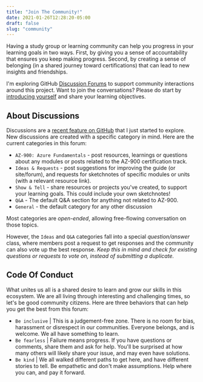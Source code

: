 ```yaml
---
title: "Join The Community!"
date: 2021-01-26T12:28:20-05:00
draft: false
slug: "community"
---
```


Having a study group or learning community can help you progress in your learning goals in two ways. First, by giving you a sense of accountability that ensures you keep making progress. Second, by creating a sense of belonging (in a shared journey toward certifications) that can lead to new insights and friendships.

I'm exploring GitHub [Discussion Forums](https://github.com/SketchTheDocs/visual-azure/discussions) to support community interactions around this project. Want to join the conversations? Please do start by [introducing yourself](https://github.com/SketchTheDocs/visual-azure/discussions/1) and share your learning objectives.

## About Discussions

Discussions are a [recent feature on GitHub](https://docs.github.com/en/discussions/managing-discussions-for-your-community/managing-discussions-in-your-repository) that I just started to explore. New discussions are created with a specific category in mind. Here are the current categories in this forum:
 - `AZ-900: Azure Fundamentals` - post resources, learnings or questions about any modules or posts related to the AZ-900 certification track.
 - `Ideas & Requests` - post suggestions for improving the guide (or site/forum), and requests for sketchnotes of specific modules or units (with a relevant resource link).
 - `Show & Tell` - share resources or projects you've created, to support your learning goals. This could include your own sketchnotes!
 - `Q&A` - The default Q&A section for anything not related to AZ-900.
 - `General` - the default category for any other discussion

Most categories are _open-ended_, allowing free-flowing conversation on those topics. 

However, the `Ideas` and `Q&A` categories fall into a special _question/answer_ class, where members post a request to get responses and the community can also vote up the best response. _Keep this in mind and check for existing questions or requests to vote on, instead of submitting a duplicate._



## Code Of Conduct

What unites us all is a shared desire to learn and grow our skills in this ecosystem. We are all living through interesting and challenging times, so let's be good community citizens. Here are three behaviors that can help you get the best from this forum:

 * `Be inclusive` | This is a judgement-free zone. There is no room for bias, harassment or disrespect in our communities. Everyone belongs, and is welcome. We all have something to learn.
 * `Be fearless` | Failure means progress. If you have questions or comments, share them and ask for help. You'll be surprised at how many others will likely share your issue, and may even have solutions.
 * `Be kind` | We all walked different paths to get here, and have different stories to tell. Be empathetic and don't make assumptions. Help where you can, and pay it forward.
 
